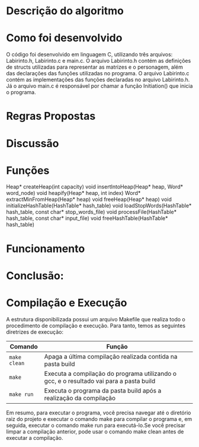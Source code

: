 
# Descrição do algoritmo


# Como foi desenvolvido

O código foi desenvolvido em linguagem C, utilizando três arquivos: Labirinto.h, Labirinto.c e main.c. O arquivo Labirinto.h contém as definições de structs 
utilizadas para representar as matrizes e o personagem, além das declarações das funções utilizadas no programa. O arquivo Labirinto.c contém as implementações das 
funções declaradas no arquivo Labirinto.h. Já o arquivo main.c é responsável por chamar a função Initiation() que inicia o programa.

# Regras Propostas

# Discussão

# Funções 
Heap* createHeap(int capacity)
void insertIntoHeap(Heap* heap, Word* word_node)
void heapify(Heap* heap, int index)
Word* extractMinFromHeap(Heap* heap)
void freeHeap(Heap* heap)
void initializeHashTable(HashTable* hash_table)
void loadStopWords(HashTable* hash_table, const char* stop_words_file)
void processFile(HashTable* hash_table, const char* input_file)
void freeHashTable(HashTable* hash_table)

# Funcionamento

# Conclusão:


# Compilação e Execução

A estrutura disponibilizada possui um arquivo Makefile que realiza todo o procedimento de compilação e execução. Para tanto, temos as seguintes diretrizes de execução:


| Comando                |  Função                                                                                           |                     
| -----------------------| ------------------------------------------------------------------------------------------------- |
|  `make clean`          | Apaga a última compilação realizada contida na pasta build                                        |
|  `make`                | Executa a compilação do programa utilizando o gcc, e o resultado vai para a pasta build           |
|  `make run`            | Executa o programa da pasta build após a realização da compilação                                 |

Em resumo, para executar o programa, você precisa navegar até o diretório raiz do projeto e executar o comando make para compilar o programa e, em seguida, 
executar o comando make run para executá-lo.Se você precisar limpar a compilação anterior, pode usar o comando make clean antes de executar a compilação.
